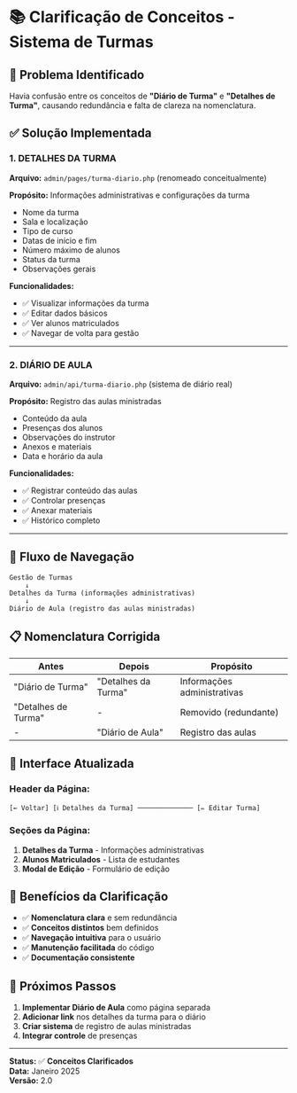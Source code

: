 # 📚 Clarificação de Conceitos - Sistema de Turmas

## 🎯 **Problema Identificado**

Havia confusão entre os conceitos de **"Diário de Turma"** e **"Detalhes de Turma"**, causando redundância e falta de clareza na nomenclatura.

## ✅ **Solução Implementada**

### **1. DETALHES DA TURMA** 
**Arquivo:** `admin/pages/turma-diario.php` (renomeado conceitualmente)

**Propósito:** Informações administrativas e configurações da turma
- Nome da turma
- Sala e localização
- Tipo de curso
- Datas de início e fim
- Número máximo de alunos
- Status da turma
- Observações gerais

**Funcionalidades:**
- ✅ Visualizar informações da turma
- ✅ Editar dados básicos
- ✅ Ver alunos matriculados
- ✅ Navegar de volta para gestão

---

### **2. DIÁRIO DE AULA** 
**Arquivo:** `admin/api/turma-diario.php` (sistema de diário real)

**Propósito:** Registro das aulas ministradas
- Conteúdo da aula
- Presenças dos alunos
- Observações do instrutor
- Anexos e materiais
- Data e horário da aula

**Funcionalidades:**
- ✅ Registrar conteúdo das aulas
- ✅ Controlar presenças
- ✅ Anexar materiais
- ✅ Histórico completo

---

## 🔄 **Fluxo de Navegação**

```
Gestão de Turmas
    ↓
Detalhes da Turma (informações administrativas)
    ↓
Diário de Aula (registro das aulas ministradas)
```

## 📋 **Nomenclatura Corrigida**

| **Antes** | **Depois** | **Propósito** |
|-----------|------------|---------------|
| "Diário de Turma" | "Detalhes da Turma" | Informações administrativas |
| "Detalhes de Turma" | - | Removido (redundante) |
| - | "Diário de Aula" | Registro das aulas |

## 🎨 **Interface Atualizada**

### **Header da Página:**
```
[← Voltar] [ℹ️ Detalhes da Turma] ────────────── [✏️ Editar Turma]
```

### **Seções da Página:**
1. **Detalhes da Turma** - Informações administrativas
2. **Alunos Matriculados** - Lista de estudantes
3. **Modal de Edição** - Formulário de edição

## 🚀 **Benefícios da Clarificação**

- ✅ **Nomenclatura clara** e sem redundância
- ✅ **Conceitos distintos** bem definidos
- ✅ **Navegação intuitiva** para o usuário
- ✅ **Manutenção facilitada** do código
- ✅ **Documentação consistente**

## 📝 **Próximos Passos**

1. **Implementar Diário de Aula** como página separada
2. **Adicionar link** nos detalhes da turma para o diário
3. **Criar sistema** de registro de aulas ministradas
4. **Integrar controle** de presenças

---

**Status:** ✅ **Conceitos Clarificados**  
**Data:** Janeiro 2025  
**Versão:** 2.0
